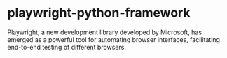 # playwright-python-framework
Playwright, a new development library developed by Microsoft, has emerged as a powerful tool for automating browser interfaces, facilitating end-to-end testing of different browsers.
